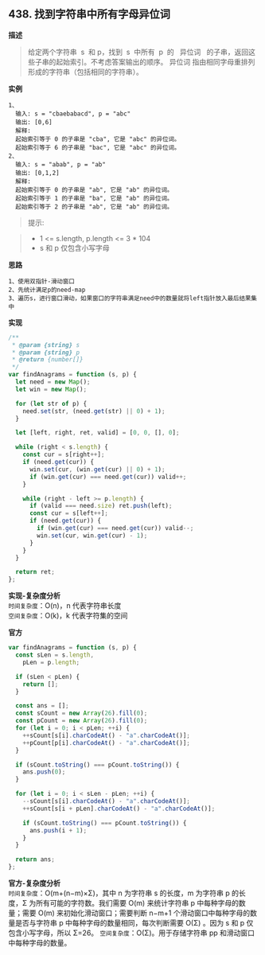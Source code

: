 ## 438. 找到字符串中所有字母异位词

**描述**

> 给定两个字符串  s  和 p，找到  s  中所有  p  的   异位词   的子串，返回这些子串的起始索引。不考虑答案输出的顺序。
> 异位词 指由相同字母重排列形成的字符串（包括相同的字符串）。

**实例**

```
1、
  输入: s = "cbaebabacd", p = "abc"
  输出: [0,6]
  解释:
  起始索引等于 0 的子串是 "cba", 它是 "abc" 的异位词。
  起始索引等于 6 的子串是 "bac", 它是 "abc" 的异位词。
2、
  输入: s = "abab", p = "ab"
  输出: [0,1,2]
  解释:
  起始索引等于 0 的子串是 "ab", 它是 "ab" 的异位词。
  起始索引等于 1 的子串是 "ba", 它是 "ab" 的异位词。
  起始索引等于 2 的子串是 "ab", 它是 "ab" 的异位词。
```

> 提示:

> - 1 <= s.length, p.length <= 3 \* 104
> - s 和 p 仅包含小写字母

**思路**

```
1、使用双指针-滑动窗口
2、先统计满足p的need-map
3、遍历s，进行窗口滑动，如果窗口的字符串满足need中的数量就将left指针放入最后结果集中
```

**实现**

```js
/**
 * @param {string} s
 * @param {string} p
 * @return {number[]}
 */
var findAnagrams = function (s, p) {
  let need = new Map();
  let win = new Map();

  for (let str of p) {
    need.set(str, (need.get(str) || 0) + 1);
  }

  let [left, right, ret, valid] = [0, 0, [], 0];

  while (right < s.length) {
    const cur = s[right++];
    if (need.get(cur)) {
      win.set(cur, (win.get(cur) || 0) + 1);
      if (win.get(cur) === need.get(cur)) valid++;
    }

    while (right - left >= p.length) {
      if (valid === need.size) ret.push(left);
      const cur = s[left++];
      if (need.get(cur)) {
        if (win.get(cur) === need.get(cur)) valid--;
        win.set(cur, win.get(cur) - 1);
      }
    }
  }

  return ret;
};
```

**实现-复杂度分析**  
`时间复杂度`：O(n)，n 代表字符串长度  
`空间复杂度`：O(k)，k 代表字符集的空间

**官方**

```js
var findAnagrams = function (s, p) {
  const sLen = s.length,
    pLen = p.length;

  if (sLen < pLen) {
    return [];
  }

  const ans = [];
  const sCount = new Array(26).fill(0);
  const pCount = new Array(26).fill(0);
  for (let i = 0; i < pLen; ++i) {
    ++sCount[s[i].charCodeAt() - "a".charCodeAt()];
    ++pCount[p[i].charCodeAt() - "a".charCodeAt()];
  }

  if (sCount.toString() === pCount.toString()) {
    ans.push(0);
  }

  for (let i = 0; i < sLen - pLen; ++i) {
    --sCount[s[i].charCodeAt() - "a".charCodeAt()];
    ++sCount[s[i + pLen].charCodeAt() - "a".charCodeAt()];

    if (sCount.toString() === pCount.toString()) {
      ans.push(i + 1);
    }
  }

  return ans;
};
```

**官方-复杂度分析**  
`时间复杂度`：O(m+(n−m)×Σ)，其中 n 为字符串 s 的长度，m 为字符串 p 的长度，Σ 为所有可能的字符数。我们需要 O(m) 来统计字符串 p 中每种字母的数量；需要 O(m) 来初始化滑动窗口；需要判断 n−m+1 个滑动窗口中每种字母的数量是否与字符串 p 中每种字母的数量相同，每次判断需要 O(Σ) 。因为 s 和 p 仅包含小写字母，所以 Σ=26。
`空间复杂度`：O(Σ)。用于存储字符串 pp 和滑动窗口中每种字母的数量。
